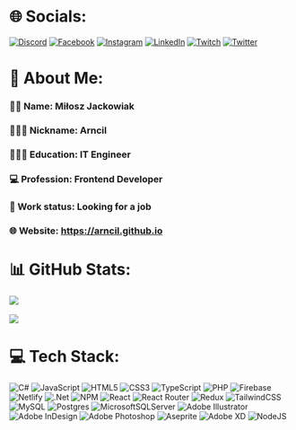 # 🌐 Socials:
[![Discord](https://img.shields.io/badge/Discord-%237289DA.svg?logo=discord&logoColor=white)](https://discordapp.com/users/407535950118387712") [![Facebook](https://img.shields.io/badge/Facebook-%231877F2.svg?logo=Facebook&logoColor=white)](https://facebook.com/miloszjackowiak) [![Instagram](https://img.shields.io/badge/Instagram-%23E4405F.svg?logo=Instagram&logoColor=white)](https://instagram.com/arncil) [![LinkedIn](https://img.shields.io/badge/LinkedIn-%230077B5.svg?logo=linkedin&logoColor=white)](https://linkedin.com/in/milosz-jackowiak) [![Twitch](https://img.shields.io/badge/Twitch-%239146FF.svg?logo=Twitch&logoColor=white)](https://twitch.tv/Arncil) [![Twitter](https://img.shields.io/badge/Twitter-%231DA1F2.svg?logo=Twitter&logoColor=white)](https://twitter.com/Arncil37) 


# 💫 About Me:
### 🧑🏼 Name: Miłosz Jackowiak
### 👨🏼‍💻 Nickname: Arncil
### 👨🏼‍🎓 Education: IT Engineer
### 💻 Profession: Frontend Developer
### 💼 Work status: Looking for a job
### 🌐 Website: https://arncil.github.io


# 📊 GitHub Stats:
<!-- ![](https://github-readme-stats.vercel.app/api?username=Arncil&theme=react&hide_border=false&include_all_commits=true&count_private=false)<br/> -->
![](https://github-readme-streak-stats.herokuapp.com/?user=Arncil&theme=react&hide_border=false) <br/><br/>
![](https://github-readme-stats.vercel.app/api/top-langs/?username=Arncil&theme=react&hide_border=false&include_all_commits=true&count_private=false&layout=compact)

<!--
# ✍️ Random Dev Quote
![](https://quotes-github-readme.vercel.app/api?type=horizontal&theme=dark)
-->

# 💻 Tech Stack:
![C#](https://img.shields.io/badge/c%23-%23239120.svg?style=plastic&logo=c-sharp&logoColor=white) ![JavaScript](https://img.shields.io/badge/javascript-%23323330.svg?style=plastic&logo=javascript&logoColor=%23F7DF1E) ![HTML5](https://img.shields.io/badge/html5-%23E34F26.svg?style=plastic&logo=html5&logoColor=white) ![CSS3](https://img.shields.io/badge/css3-%231572B6.svg?style=plastic&logo=css3&logoColor=white) ![TypeScript](https://img.shields.io/badge/typescript-%23007ACC.svg?style=plastic&logo=typescript&logoColor=white) ![PHP](https://img.shields.io/badge/php-%23777BB4.svg?style=plastic&logo=php&logoColor=white) ![Firebase](https://img.shields.io/badge/firebase-%23039BE5.svg?style=plastic&logo=firebase) ![Netlify](https://img.shields.io/badge/netlify-%23000000.svg?style=plastic&logo=netlify&logoColor=#00C7B7) ![.Net](https://img.shields.io/badge/.NET-5C2D91?style=plastic&logo=.net&logoColor=white) ![NPM](https://img.shields.io/badge/NPM-%23000000.svg?style=plastic&logo=npm&logoColor=white) ![React](https://img.shields.io/badge/react-%2320232a.svg?style=plastic&logo=react&logoColor=%2361DAFB) ![React Router](https://img.shields.io/badge/React_Router-CA4245?style=plastic&logo=react-router&logoColor=white) ![Redux](https://img.shields.io/badge/redux-%23593d88.svg?style=plastic&logo=redux&logoColor=white) ![TailwindCSS](https://img.shields.io/badge/tailwindcss-%2338B2AC.svg?style=plastic&logo=tailwind-css&logoColor=white) ![MySQL](https://img.shields.io/badge/mysql-%2300f.svg?style=plastic&logo=mysql&logoColor=white) ![Postgres](https://img.shields.io/badge/postgres-%23316192.svg?style=plastic&logo=postgresql&logoColor=white) ![MicrosoftSQLServer](https://img.shields.io/badge/Microsoft%20SQL%20Sever-CC2927?style=plastic&logo=microsoft%20sql%20server&logoColor=white) ![Adobe Illustrator](https://img.shields.io/badge/adobeillustrator-%23FF9A00.svg?style=plastic&logo=adobeillustrator&logoColor=white) ![Adobe InDesign](https://img.shields.io/badge/Adobe%20InDesign-49021F?style=plastic&logo=adobeindesign&logoColor=white) ![Adobe Photoshop](https://img.shields.io/badge/adobephotoshop-%2331A8FF.svg?style=plastic&logo=adobephotoshop&logoColor=white) ![Aseprite](https://img.shields.io/badge/Aseprite-FFFFFF?style=plastic&logo=Aseprite&logoColor=#7D929E) ![Adobe XD](https://img.shields.io/badge/Adobe%20XD-470137?style=plastic&logo=Adobe%20XD&logoColor=#FF61F6) ![NodeJS](https://img.shields.io/badge/node.js-6DA55F?style=plastic&logo=node.js&logoColor=white)


<!-- [![](https://visitcount.itsvg.in/api?id=Arncil&icon=0&color=5)](https://visitcount.itsvg.in) -->

<!-- Proudly created with GPRM ( https://gprm.itsvg.in ) -->
